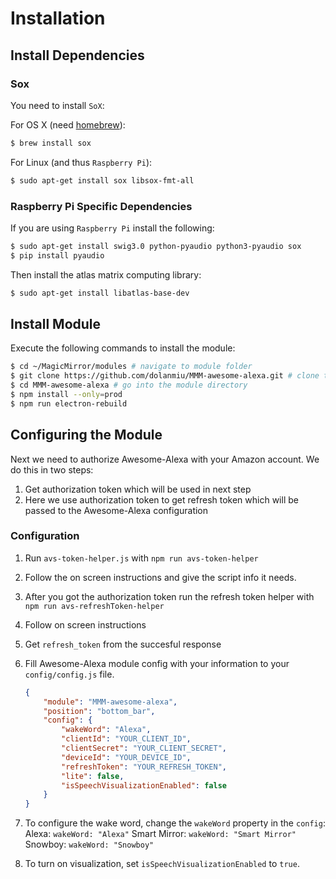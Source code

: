# Installation

## Install Dependencies

### Sox

You need to install `SoX`:

For OS X (need [homebrew](https://brew.sh/)):

```bash
$ brew install sox
```

For Linux (and thus `Raspberry Pi`):

```bash
$ sudo apt-get install sox libsox-fmt-all
```

### Raspberry Pi Specific Dependencies

If you are using `Raspberry Pi` install the following:

```bash
$ sudo apt-get install swig3.0 python-pyaudio python3-pyaudio sox
$ pip install pyaudio
```

Then install the atlas matrix computing library:

```bash
$ sudo apt-get install libatlas-base-dev
```

## Install Module

Execute the following commands to install the module:

```bash
$ cd ~/MagicMirror/modules # navigate to module folder
$ git clone https://github.com/dolanmiu/MMM-awesome-alexa.git # clone this repository
$ cd MMM-awesome-alexa # go into the module directory
$ npm install --only=prod
$ npm run electron-rebuild
```

## Configuring the Module

Next we need to authorize Awesome-Alexa with your Amazon account. We do this in two steps:

1. Get authorization token which will be used in next step
2. Here we use authorization token to get refresh token which will be passed to the Awesome-Alexa configuration

### Configuration

1. Run `avs-token-helper.js` with `npm run avs-token-helper`
2. Follow the on screen instructions and give the script info it needs.
3. After you got the authorization token run the refresh token helper with `npm run avs-refreshToken-helper`
4. Follow on screen instructions
5. Get `refresh_token` from the succesful response
6. Fill Awesome-Alexa module config with your information to your `config/config.js` file.

    ```json
    {
        "module": "MMM-awesome-alexa",
        "position": "bottom_bar",
        "config": {
            "wakeWord": "Alexa",
            "clientId": "YOUR_CLIENT_ID",
            "clientSecret": "YOUR_CLIENT_SECRET",
            "deviceId": "YOUR_DEVICE_ID",
            "refreshToken": "YOUR_REFRESH_TOKEN",
            "lite": false,
            "isSpeechVisualizationEnabled": false
        }
    }
    ```

7. To configure the wake word, change the `wakeWord` property in the `config`:
   Alexa: `wakeWord: "Alexa"`
   Smart Mirror: `wakeWord: "Smart Mirror"`
   Snowboy: `wakeWord: "Snowboy"`

8. To turn on visualization, set `isSpeechVisualizationEnabled` to `true`.
